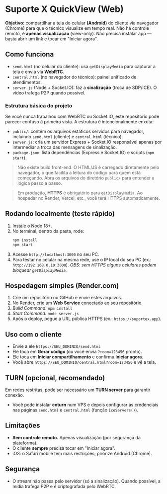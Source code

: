 # Suporte X QuickView (Web)

**Objetivo:** compartilhar a tela do celular **(Android)** do cliente via navegador (Chrome) para que o técnico visualize em tempo real. Não há controle remoto, é **apenas visualização** (view-only). Não precisa instalar app — basta abrir um link e tocar em "Iniciar agora".

## Como funciona
- `send.html` (no celular do cliente): usa `getDisplayMedia` para capturar a tela e envia via **WebRTC**.
- `central.html` (no navegador do técnico): painel unificado de atendimentos.
- `server.js` (Node + Socket.IO): faz a **sinalização** (troca de SDP/ICE). O vídeo trafega P2P quando possível.

### Estrutura básica do projeto

Se você nunca trabalhou com WebRTC ou Socket.IO, este repositório pode parecer confuso à primeira vista. A estrutura é
intencionalmente enxuta:

- `public/`: contém os arquivos estáticos servidos para navegador, incluindo `send.html` (cliente) e `central.html` (técnico).
- `server.js`: cria um servidor Express + Socket.IO responsável apenas por intermediar a troca das mensagens de sinalização.
- `package.json`: lista dependências (Express e Socket.IO) e scripts (`npm start`).

> Não existe build front-end. O HTML/JS é carregado diretamente pelo navegador, o que facilita a leitura do código para quem
> está começando. Abra os arquivos do diretório `public/` para entender a lógica passo a passo.

> Em produção, **HTTPS** é obrigatório para `getDisplayMedia`. Ao hospedar no Render, Vercel, etc., você terá HTTPS automaticamente.

## Rodando localmente (teste rápido)
1. Instale o Node 18+.
2. No terminal, dentro da pasta, rode:
   ```bash
   npm install
   npm start
   ```
3. Acesse `http://localhost:3000` no seu PC.
4. Para testar no celular na mesma rede, use o IP local do seu PC (ex.: `http://192.168.0.10:3000`). *OBS: sem HTTPS alguns celulares podem bloquear `getDisplayMedia`.*

## Hospedagem simples (Render.com)
1. Crie um repositório no GitHub e envie estes arquivos.
2. No Render, crie um **Web Service** conectado ao seu repositório.
3. *Build Command:* `npm install`
4. *Start Command:* `node server.js`
5. Após o deploy, pegue a URL pública HTTPS (ex.: `https://suportex.app`).

## Uso com o cliente
- Envie a ele `https://SEU_DOMINIO/send.html`
- Ele toca em **Gerar código** (ou você envia `?room=123456` pronto).
- Ele toca em **Iniciar compartilhamento** e confirma **Iniciar agora**.
- Você abre `https://SEU_DOMINIO/central.html?room=123456` e vê a tela.

## TURN (opcional, recomendado)
Em redes restritas, pode ser necessário um **TURN server** para garantir conexão.
- Você pode instalar **coturn** num VPS e depois configurar as credenciais nas páginas `send.html` e `central.html` (função `iceServers()`).

## Limitações
- **Sem controle remoto.** Apenas visualização (por segurança da plataforma).
- O cliente **sempre** precisa tocar em "Iniciar agora".
- iOS: o Safari mobile tem mais restrições; priorize Android (Chrome).

## Segurança
- O stream não passa pelo servidor (só a sinalização). Quando possível, a mídia trafega P2P e é criptografada pelo WebRTC.
